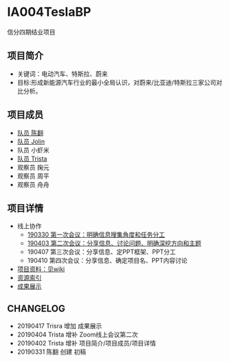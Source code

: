 # IA004TeslaBP
信分四期结业项目

## 项目简介
- 关键词：电动汽车、特斯拉、蔚来
- 目标:形成新能源汽车行业的最小全局认识，对蔚来/比亚迪/特斯拉三家公司对比分析。
## 项目成员
- [队员 陈翻](https://github.com/JesseLivingston) 
- [队员 Jolin](https://github.com/zhangzixin1)
- 队员 小虾米
- [队员 Trista](https://github.com/i-trista) 
- 观察员 掬元
- 观察员 周平
- 观察员 舟舟

## 项目详情
- 线上协作
  - [190330 第一次会议：明确信息搜集角度和任务分工](Contents/Review1.md)
  - [190403 第二次会议：分享信息、讨论问题、明确深挖方向和主题](Contents/Review2.md)
  - 190407 第三次会议：分享信息、定PPT框架、PPT分工
  - 190410 第四次会议：分享信息、确定项目名、PPT内容讨论
- [项目资料：见wiki](https://github.com/i-trista/IA004TeslaBP/wiki)
- [资源索引](Contents/Awesome-list.md)
- [成果展示](https://github.com/i-trista/IA004TeslaBP/blob/master/%E7%9C%8B%E5%90%84%E8%B7%AF%E8%B1%AA%E6%9D%B0%E9%A3%8E%E9%A9%B0%E7%94%B5%E6%8E%A3%EF%BC%8C%E9%97%AE%E5%85%AB%E6%96%B9%E8%AF%B8%E4%BE%AF%E8%B0%81%E9%A2%86%E9%A3%8E%E9%AA%9A%EF%BC%9F-%E6%96%B0%E8%83%BD%E6%BA%90%E6%B1%BD%E8%BD%A6%E8%A1%8C%E4%B8%9A%E6%9C%80%E5%B0%8F%E5%85%A8%E5%B1%80%E8%AE%A4%E8%AF%86.pdf)

  
## CHANGELOG
- 20190417 Trisra 增加 成果展示
- 20190404 Trista 增补 Zoom线上会议第二次
- 20190402 Trista 增补 项目简介/项目成员/项目详情
- 20190331 陈翻 创建 初稿



